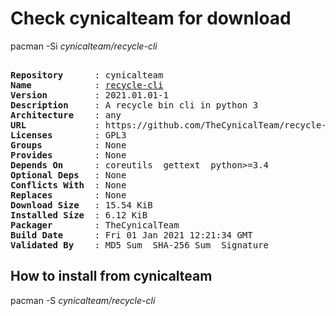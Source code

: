 # Check cynicalteam for download

pacman -Si *cynicalteam/recycle-cli*

<div class="highlight"><pre class="highlight"><text>
<b>Repository</b>      : cynicalteam
<b>Name</b>            : <a href="../../x86_64/recycle-cli-2021.01.01-1-any.pkg.tar.zst">recycle-cli</a>
<b>Version</b>         : 2021.01.01-1
<b>Description</b>     : A recycle bin cli in python 3
<b>Architecture</b>    : any
<b>URL</b>             : https://github.com/TheCynicalTeam/recycle-cli/
<b>Licenses</b>        : GPL3
<b>Groups</b>          : None
<b>Provides</b>        : None
<b>Depends On</b>      : coreutils  gettext  python>=3.4
<b>Optional Deps</b>   : None
<b>Conflicts With</b>  : None
<b>Replaces</b>        : None
<b>Download Size</b>   : 15.54 KiB
<b>Installed Size</b>  : 6.12 KiB
<b>Packager</b>        : TheCynicalTeam <wayne6324@gmail.com>
<b>Build Date</b>      : Fri 01 Jan 2021 12:21:34 GMT
<b>Validated By</b>    : MD5 Sum  SHA-256 Sum  Signature
</text></pre></div>

## How to install from cynicalteam

pacman -S *cynicalteam/recycle-cli*
